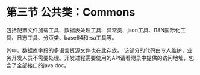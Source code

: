 # 第三节 公共类：Commons

包括配置文件加载工具、数据表处理工具、异常类、json工具、I18N国际化工具、日志工具、分页类、base64和rsa工具等。

其中，数据库字段的多语言资源文件也在此存放。 该部分的代码由专人维护，业务开发人员不需要处理。开发过程需要使用的API请看附录中提供的访问地址，包含了全部接口的java doc。 

